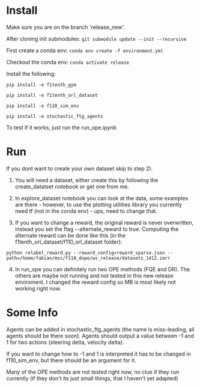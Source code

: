 # Install

Make sure you are on the branch 'release_new'.

After cloning init submodules:
`git submodule update --init --recursive`

First create a conda env:
`conda env create -f environment.yml`

Checkout the conda env:
`conda activate release`

Install the following:

`pip install -e f1tenth_gym`

`pip install -e f1tenth_orl_dataset`

`pip install -e f110_sim_env`

`pip install -e stochastic_ftg_agents`



To test if it works, just run the run_ope.ipynb

# Run
If you dont want to create your own dataset skip to step 2).

1) You will need a dataset, either create this by following the create_datatset notebook or get one from me.

2) In explore_dataset notebook you can look at the data, some examples are there - however, to use the plotting utilities library you currently need tf (not in the conda env) - ups, need to change that.

3) If you want to change a reward, the original reward is never overwritten, instead you set the flag --alternate_reward to true. Computing the alternate reward can be done like this (in the f1tenth_orl_dataset/f110_orl_dataset folder):
   
`python relabel_reward.py --reward_config=reward_sparse.json --path=/home/fabian/msc/f110_dope/ws_release/datasets_1412.zarr`

4) In run_ope you can definitely run two OPE methods (FQE and DR). The others are maybe not running and not tested in this new release enviroment. I changed the reward config so MB is most likely not working right now.

# Some Info

Agents can be added in stochastic_ftg_agents (the name is miss-leading, all agents should be there soon). Agents should output a value between -1 and 1 for two actions (steering delta, velocity delta).

If you want to change how to -1 and 1 is interpreted it has to be changed in f110_sim_env, but there should be an argument for it.

Many of the OPE methods are not tested right now, no clue if they run currently (if they don't its just small things, that I haven't yet adapted)
